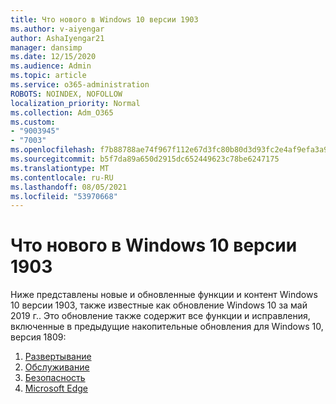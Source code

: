 ```yaml
---
title: Что нового в Windows 10 версии 1903
ms.author: v-aiyengar
author: AshaIyengar21
manager: dansimp
ms.date: 12/15/2020
ms.audience: Admin
ms.topic: article
ms.service: o365-administration
ROBOTS: NOINDEX, NOFOLLOW
localization_priority: Normal
ms.collection: Adm_O365
ms.custom:
- "9003945"
- "7003"
ms.openlocfilehash: f7b88788ae74f967f112e67d3fc80b80d3d93fc2e4af9efa3a977d16d1d70350
ms.sourcegitcommit: b5f7da89a650d2915dc652449623c78be6247175
ms.translationtype: MT
ms.contentlocale: ru-RU
ms.lasthandoff: 08/05/2021
ms.locfileid: "53970668"
---
```

# <a name="whats-new-in-windows-10-version-1903"></a>Что нового в Windows 10 версии 1903

Ниже представлены новые и обновленные функции и контент Windows 10 версии 1903, также известные как обновление Windows 10 за май 2019 г.. Это обновление также содержит все функции и исправления, включенные в предыдущие накопительные обновления для Windows 10, версия 1809:

1. [Развертывание](https://go.microsoft.com/fwlink/?linkid=2114296)
1. [Обслуживание](https://go.microsoft.com/fwlink/?linkid=2114493)
1. [Безопасность](https://go.microsoft.com/fwlink/?linkid=2114297)
1. [Microsoft Edge](https://go.microsoft.com/fwlink/?linkid=2114298)
